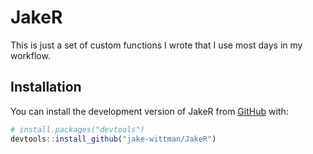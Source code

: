 
<!-- README.md is generated from README.Rmd. Please edit that file -->

# JakeR

<!-- badges: start -->
<!-- badges: end -->

This is just a set of custom functions I wrote that I use most days in
my workflow.

## Installation

You can install the development version of JakeR from
[GitHub](https://github.com/) with:

``` r
# install.packages("devtools")
devtools::install_github("jake-wittman/JakeR")
```
